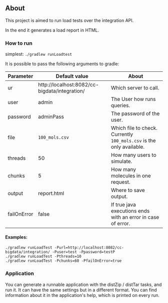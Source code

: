 ## About ##

This project is aimed to run load tests over the integration API.

In the end it generates a load report in HTML.

### How to run ###

simplest: `./gradlew runLoadtest`

It is possible to pass the following arguments to gradle:

| Parameter | Default value | About |
|-----------|---------------|-------|
| ur        | http://localhost:8082/cc-bigdata/integration/ | Which server to call. |
| user      | admin         | The User how runs queries. |
| password  | adminPass     | The password of the user. |
| file      | `100_mols.csv` | Which file to check. Currently `100_mols.csv` is the only available. |
| threads   | 50            | How many users to simulate. |
| chunks    | 5             | How many molecules in one request. |
| output    | report.html   | Where to save output. |
| failOnError | false       | If true java executions ends with an error in case of error. |

#### Examples: ####

```
./gradlew runLoadTest -Purl=http://localhost:8082/cc-bigdata/integration/ -Puser=test -Ppassword=testP
./gradlew runLoadTest -Pthreads=10
./gradlew runLoadTest -Pchunks=60 -PfailOnError=true
```

### Application ###

You can generate a runnable application with the distZip / distTar tasks, and run it. It can have the same settings but in
a different format. You can find information about it in the application's help, which is printed on every run. 
